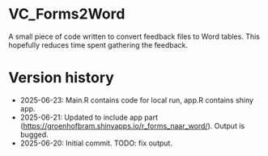# VC_Forms2Word
A small piece of code written to convert feedback files to Word tables. This hopefully reduces time spent gathering the feedback.

# Version history
- 2025-06-23: Main.R contains code for local run, app.R contains shiny app.
- 2025-06-21: Updated to include app part (https://groenhofbram.shinyapps.io/r_forms_naar_word/). Output is bugged.
- 2025-06-20: Initial commit.
TODO: fix output.
